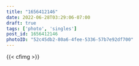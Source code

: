 ```yaml
---
title: "1656412146"
date: 2022-06-28T03:29:06-07:00
draft: true
tags: ['photo', 'singles']
post_id: 1656412146
photoID: "52c45db2-80a6-4fee-5336-57b7e92df700"
---
```

{{< cfimg >}}